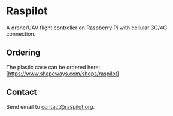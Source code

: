 # Raspilot

A drone/UAV flight controller on Raspberry Pi with cellular 3G/4G connection.

## Ordering

The plastic case can be ordered here:
[https://www.shapeways.com/shops/raspilot]

## Contact

Send email to contact@raspilot.org.

